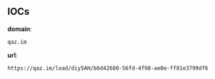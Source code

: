 
## IOCs

__domain__:

```text
qaz.im
```
__url__:

```text
https://qaz.im/load/diy5AH/b6d42680-56fd-4f98-ae0e-ff81e3799df6
```